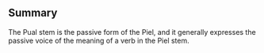 ## Summary

The Pual stem is the passive form of the Piel, and it generally expresses the passive voice of the meaning of a verb in the Piel stem.